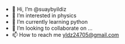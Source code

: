 - 👋 Hi, I’m @suaybyildiz
- 👀 I’m interested in physics
- 🌱 I’m currently learning python
- 💞️ I’m looking to collaborate on ...
- 📫 How to reach me yldz24705@gmail.com

<!---
suaybyildiz/suaybyildiz is a ✨ special ✨ repository because its `README.md` (this file) appears on your GitHub profile.
You can click the Preview link to take a look at your changes.
--->
